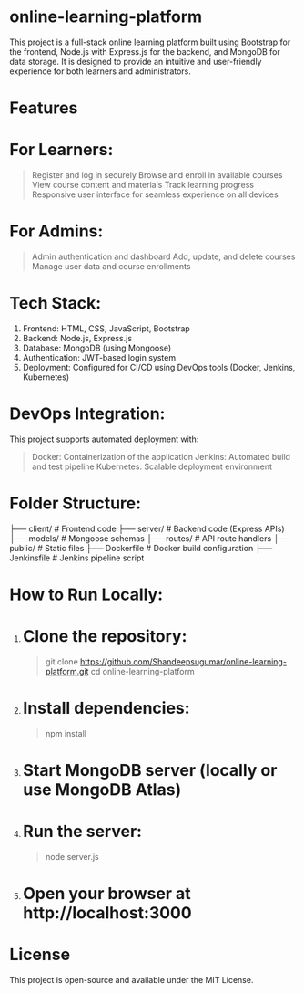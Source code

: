# online-learning-platform
This project is a full-stack online learning platform built using Bootstrap for the frontend, Node.js with Express.js for the backend, and MongoDB for data storage. It is designed to provide an intuitive and user-friendly experience for both learners and administrators.
# Features
 # For Learners:
  > Register and log in securely
  > Browse and enroll in available courses
  > View course content and materials
  > Track learning progress
  > Responsive user interface for seamless experience on all devices

 # For Admins:
  > Admin authentication and dashboard
  > Add, update, and delete courses
  > Manage user data and course enrollments

# Tech Stack:
  1) Frontend: HTML, CSS, JavaScript, Bootstrap
  2) Backend: Node.js, Express.js
  3) Database: MongoDB (using Mongoose)
  4) Authentication: JWT-based login system
  5) Deployment: Configured for CI/CD using DevOps tools (Docker, Jenkins, Kubernetes)

# DevOps Integration:
This project supports automated deployment with:
  > Docker: Containerization of the application
  > Jenkins: Automated build and test pipeline
  > Kubernetes: Scalable deployment environment

# Folder Structure:
├── client/               # Frontend code
├── server/               # Backend code (Express APIs)
├── models/               # Mongoose schemas
├── routes/               # API route handlers
├── public/               # Static files
├── Dockerfile            # Docker build configuration
├── Jenkinsfile           # Jenkins pipeline script

# How to Run Locally:
  1) # Clone the repository:
     > git clone https://github.com/Shandeepsugumar/online-learning-platform.git
     > cd online-learning-platform
    
  2) # Install dependencies:
     > npm install

  3) # Start MongoDB server (locally or use MongoDB Atlas)
  4) # Run the server:
      > node server.js
  5) # Open your browser at http://localhost:3000

# License
This project is open-source and available under the MIT License.








